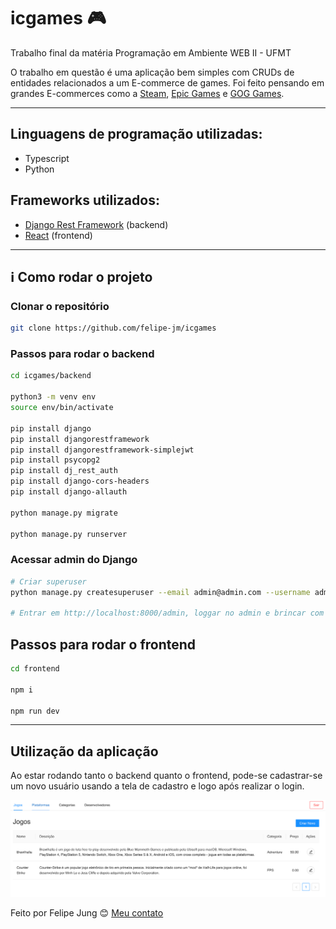 # icgames :video_game:

Trabalho final da matéria Programação em Ambiente WEB II - UFMT

O trabalho em questão é uma aplicação bem simples com CRUDs de entidades relacionados a um E-commerce de games. Foi feito pensando em grandes E-commerces como a [Steam](https://store.steampowered.com/?l=portuguese), [Epic Games](https://store.epicgames.com/pt-BR/) e [GOG Games](https://www.gog.com).

---

## Linguagens de programação utilizadas:

- Typescript
- Python

## Frameworks utilizados:

- [Django Rest Framework](https://www.django-rest-framework.org) (backend)
- [React](https://pt-br.reactjs.org) (frontend)

---

## :information_source: Como rodar o projeto

### Clonar o repositório

```bash
git clone https://github.com/felipe-jm/icgames
```

### Passos para rodar o **backend**

```bash
cd icgames/backend

python3 -m venv env
source env/bin/activate

pip install django
pip install djangorestframework
pip install djangorestframework-simplejwt
pip install psycopg2
pip install dj_rest_auth
pip install django-cors-headers
pip install django-allauth

python manage.py migrate

python manage.py runserver
```

### Acessar **admin do Django**

```bash
# Criar superuser
python manage.py createsuperuser --email admin@admin.com --username admin

# Entrar em http://localhost:8000/admin, loggar no admin e brincar com os cruds
```

## Passos para rodar o frontend

```bash
cd frontend

npm i

npm run dev
```

---

## Utilização da aplicação

Ao estar rodando tanto o backend quanto o frontend, pode-se cadastrar-se um novo usuário usando a tela de cadastro e logo após realizar o login.

![Tela inicial do ICGames](./imgs/icgames.png)

Feito por Felipe Jung :blush: <a href="https://www.linkedin.com/in/felipe-jung/">Meu contato</a>
